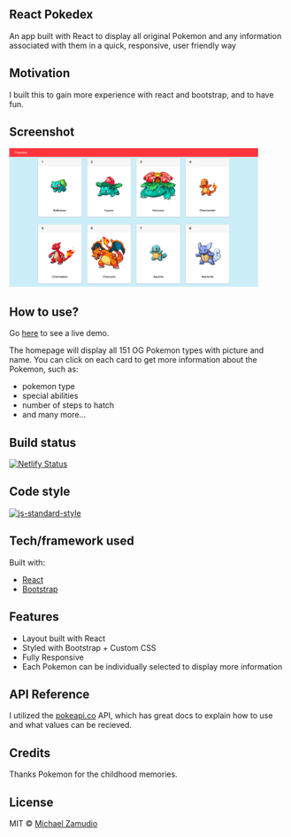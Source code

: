 ## React Pokedex
An app built with React to display all original Pokemon and any information associated with them in a quick, responsive, user friendly way

## Motivation
I built this to gain more experience with react and bootstrap, and to have fun.

## Screenshot
<img src="https://github.com/zamudio/react-pokedex/blob/master/public/project_screenshot.png" alt="screenshot" width="450" height="250" />

## How to use?
Go [here](https://pokedex-reacted.netlify.app/) to see a live demo.

The homepage will display all 151 OG Pokemon types with picture and name.
You can click on each card to get more information about the Pokemon, such as:
- pokemon type
- special abilities
- number of steps to hatch
- and many more...

## Build status
[![Netlify Status](https://api.netlify.com/api/v1/badges/f00e3113-ddf4-4301-a687-e0609e5d5fef/deploy-status)](https://app.netlify.com/sites/pokedex-reacted/deploys)

## Code style
[![js-standard-style](https://img.shields.io/badge/code%20style-standard-brightgreen.svg?style=flat)](https://github.com/feross/standard)

## Tech/framework used
Built with:
- [React](https://reactjs.org)
- [Bootstrap](https://getbootstrap.com/)

## Features
- Layout built with React
- Styled with Bootstrap + Custom CSS
- Fully Responsive
- Each Pokemon can be individually selected to display more information

## API Reference

I utilized the [pokeapi.co](pokeapi.co) API, which has great docs to explain how to use and what values can be recieved.

## Credits
Thanks Pokemon for the childhood memories.

## License
MIT © [Michael Zamudio](2020)

